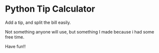 # Python Tip Calculator

Add a tip, and split the bill easily.

Not something anyone will use, but something I made because i had some free time.

Have fun!!
